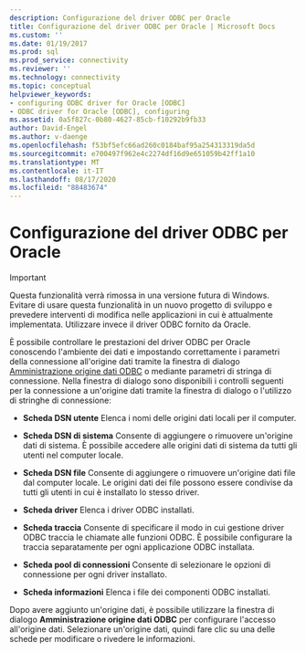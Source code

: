 ```yaml
---
description: Configurazione del driver ODBC per Oracle
title: Configurazione del driver ODBC per Oracle | Microsoft Docs
ms.custom: ''
ms.date: 01/19/2017
ms.prod: sql
ms.prod_service: connectivity
ms.reviewer: ''
ms.technology: connectivity
ms.topic: conceptual
helpviewer_keywords:
- configuring ODBC driver for Oracle [ODBC]
- ODBC driver for Oracle [ODBC], configuring
ms.assetid: 0a5f827c-0b80-4627-85cb-f10292b9fb33
author: David-Engel
ms.author: v-daenge
ms.openlocfilehash: f53bf5efc66ad260c0184baf95a254313319da5d
ms.sourcegitcommit: e700497f962e4c2274df16d9e651059b42ff1a10
ms.translationtype: MT
ms.contentlocale: it-IT
ms.lasthandoff: 08/17/2020
ms.locfileid: "88483674"
---
```

# <a name="configuring-the-odbc-driver-for-oracle"></a>Configurazione del driver ODBC per Oracle
> [!IMPORTANT]  
>  Questa funzionalità verrà rimossa in una versione futura di Windows. Evitare di usare questa funzionalità in un nuovo progetto di sviluppo e prevedere interventi di modifica nelle applicazioni in cui è attualmente implementata. Utilizzare invece il driver ODBC fornito da Oracle.  
  
 È possibile controllare le prestazioni del driver ODBC per Oracle conoscendo l'ambiente dei dati e impostando correttamente i parametri della connessione all'origine dati tramite la finestra di dialogo [Amministrazione origine dati ODBC](../../odbc/admin/odbc-data-source-administrator.md) o mediante parametri di stringa di connessione. Nella finestra di dialogo sono disponibili i controlli seguenti per la connessione a un'origine dati tramite la finestra di dialogo o l'utilizzo di stringhe di connessione:  
  
-   **Scheda DSN utente** Elenca i nomi delle origini dati locali per il computer.  
  
-   **Scheda DSN di sistema** Consente di aggiungere o rimuovere un'origine dati di sistema. È possibile accedere alle origini dati di sistema da tutti gli utenti nel computer locale.  
  
-   **Scheda DSN file** Consente di aggiungere o rimuovere un'origine dati file dal computer locale. Le origini dati dei file possono essere condivise da tutti gli utenti in cui è installato lo stesso driver.  
  
-   **Scheda driver** Elenca i driver ODBC installati.  
  
-   **Scheda traccia** Consente di specificare il modo in cui gestione driver ODBC traccia le chiamate alle funzioni ODBC. È possibile configurare la traccia separatamente per ogni applicazione ODBC installata.  
  
-   **Scheda pool di connessioni** Consente di selezionare le opzioni di connessione per ogni driver installato.  
  
-   **Scheda informazioni** Elenca i file dei componenti ODBC installati.  
  
 Dopo avere aggiunto un'origine dati, è possibile utilizzare la finestra di dialogo **Amministrazione origine dati ODBC** per configurare l'accesso all'origine dati. Selezionare un'origine dati, quindi fare clic su una delle schede per modificare o rivedere le informazioni.
